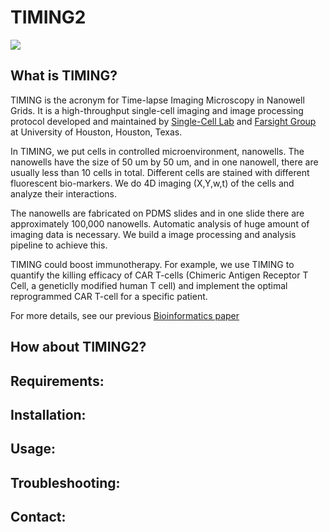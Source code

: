# TIMING2
![](https://github.com/troylhy1991/TIMING2/appendix/TIMING.gif)
## What is TIMING?
TIMING is the acronym for Time-lapse Imaging Microscopy in Nanowell Grids. It is a high-throughput single-cell imaging and image processing protocol developed and maintained by [Single-Cell Lab](http://singlecell.chee.uh.edu/) and [Farsight Group](http://www.farsight-toolkit.org/wiki/Main_Page) at University of Houston, Houston, Texas.

In TIMING, we put cells in controlled microenvironment, nanowells. The nanowells have the size of 50 um by 50 um, and in one nanowell, there are usually less than 10 cells in total. Different cells are stained with different fluorescent bio-markers. We do 4D imaging (X,Y,w,t) of the cells and analyze their interactions.

The nanowells are fabricated on PDMS slides and in one slide there are approximately 100,000 nanowells. Automatic analysis of huge amount of imaging data is necessary. We build a image processing and analysis pipeline to achieve this.

TIMING could boost immunotherapy. For example, we use TIMING to quantify the killing efficacy of CAR T-cells (Chimeric Antigen Receptor T Cell, a geneticlly modified human T cell) and implement the optimal reprogrammed CAR T-cell for a specific patient.

For more details, see our previous [Bioinformatics paper](https://academic.oup.com/bioinformatics/article/31/19/3189/212047)

## How about TIMING2?


## Requirements:


## Installation:


## Usage:


## Troubleshooting:


## Contact:

